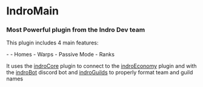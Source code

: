 # IndroMain

<h3>Most Powerful plugin from the Indro Dev team</h3>
<p>This plugin includes 4 main features:</p>
-
- Homes
- Warps
- Passive Mode
- Ranks
<p>It uses the 
<a href="https://github.com/Indro-Dev-Team/IndroCore">indroCore</a>
plugin to connect to the 
<a href="https://github.com/Indro-Dev-Team/IndroEconomy">indroEconomy</a>  
plugin and with the 
<a href="https://github.com/Indro-Dev-Team/IndroBot">indroBot</a>
discord bot and 
<a href="https://github.com/Indro-Dev-Team/IndroGuilds">indroGuilds</a> 
to properly format team and guild names</p>
